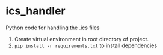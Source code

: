 # ics_handler
Python code for handling the .ics files

1. Create virtual environment in root directory of project.
2. `pip install -r requirements.txt` to install dependencies